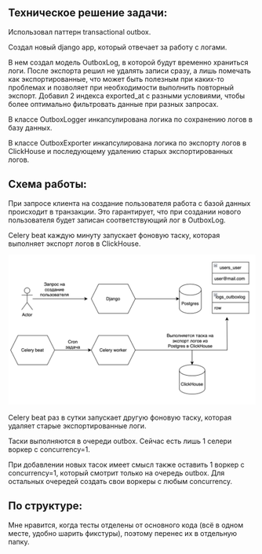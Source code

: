 ## Техническое решение задачи:
Использовал паттерн transactional outbox.

Создал новый django app, который отвечает за работу с логами.

В нем создал модель OutboxLog, в которой будут временно храниться логи. 
После экспорта решил не удалять записи сразу, а лишь помечать как экспортированные, что может быть полезным при каких-то проблемах и позволяет при необходимости выполнить повторный экспорт.
Добавил 2 индекса exported_at с разными условиями, чтобы более оптимально фильтровать данные при разных запросах.

В классе OutboxLogger инкапсулирована логика по сохранению логов в базу данных.

В классе OutboxExporter инкапсулирована логика по экспорту логов в ClickHouse и последующему удалению старых экспортированных логов.

## Схема работы:
При запросе клиента на создание пользователя работа с базой данных происходит в транзакции. 
Это гарантирует, что при создании нового пользователя будет записан соответствующий лог в OutboxLog.

Celery beat каждую минуту запускает фоновую таску, которая выполняет экспорт логов в ClickHouse.

![](./schema.png)

Celery beat раз в сутки запускает другую фоновую таску, которая удаляет старые экспортированные логи.

Таски выполняются в очереди outbox. Сейчас есть лишь 1 селери воркер с concurrency=1.

При добавлении новых тасок имеет смысл также оставить 1 воркер с concurrency=1, который смотрит только на очередь outbox.
Для остальных очередей создать свои воркеры с любым concurrency.

## По структуре:
Мне нравится, когда тесты отделены от основного кода (всё в одном месте, удобно шарить фикстуры), поэтому перенес их в отдельную папку.